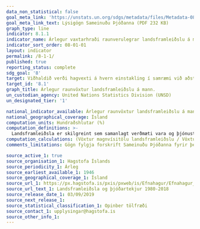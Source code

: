 ```yaml
---
data_non_statistical: false
goal_meta_link: 'https://unstats.un.org/sdgs/metadata/files/Metadata-08-01-01.pdf '
goal_meta_link_text: Lýsigögn Sameinuðu Þjóðanna (PDF 232 KB)
graph_type: line
indicator: 8.1.1
indicator_name: Árlegur vaxtarhraði raunverulegrar landsframleiðslu á mann.
indicator_sort_order: 08-01-01
layout: indicator
permalink: /8-1-1/
published: true
reporting_status: complete
sdg_goal: '8'
target: Viðhaldið verði hagvexti á hvern einstakling í samræmi við aðstæður í hverju landi og að minnsta kosti 7% vexti landsframleiðslu á ári í þeim þróunarlöndum sem eru skemmst á veg komin.
target_id: '8.1'
graph_title: Árlegur raunvöxtur landsframleiðslu á mann.
un_custodian_agency: United Nations Statistics Division (UNSD)
un_designated_tier: '1'

national_indicator_available: Árlegur raunvöxtur landsframleiðslu á mann.
national_geographical_coverage: Ísland
computation_units: Hundraðshlutar (%)
computation_definitions: >-
  Landsframleiðsla er skilgreint sem samanlagt verðmæti vara og þjónustu sem framleidd er árlega innan landsins, að frádregnum vörum sem eru notaðar við framleiðsluna.
computation_calculations: (Vöxtur magnvísitölu landsframleiðslu / Vöxtur meðalmannfjölda)
comments_limitations: Gögn fylgja forskrift Sameinuðu Þjóðanna fyrir þennan mælikvarða. Þessi mælikvarði var fundinn í samstarfi við sérfræðinga á þessu sviði.

source_active_1: true
source_organisation_1: Hagstofa Íslands
source_periodicity_1: Árleg
source_earliest_available_1: 1946
source_geographical_coverage_1: Ísland
source_url_1: https://px.hagstofa.is/pxis/pxweb/is/Efnahagur/Efnahagur__thjodhagsreikningar__landsframl__1_landsframleidsla/THJ01102.px
source_url_text_1: Landsframleiðsla og þjóðartekjur 1980-2018
source_release_date_1: 03/09/2019
source_next_release_1:
source_statistical_classification_1: Opinber tölfræði
source_contact_1: upplysingar@hagstofa.is
source_other_info_1:
---
```

